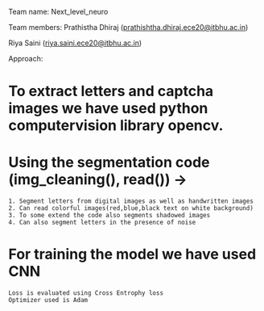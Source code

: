 Team name: Next_level_neuro

Team members:
Prathistha Dhiraj
(prathishtha.dhiraj.ece20@itbhu.ac.in)

Riya Saini
(riya.saini.ece20@itbhu.ac.in)

Approach:

# To extract letters and captcha images we have used python computervision library opencv.
# Using the segmentation code (img_cleaning(), read()) ->
	1. Segment letters from digital images as well as handwritten images
	2. Can read colorful images(red,blue,black text on white background)
	3. To some extend the code also segments shadowed images
	4. Can also segment letters in the presence of noise

# For training the model we have used CNN 
	Loss is evaluated using Cross Entrophy loss 
	Optimizer used is Adam

